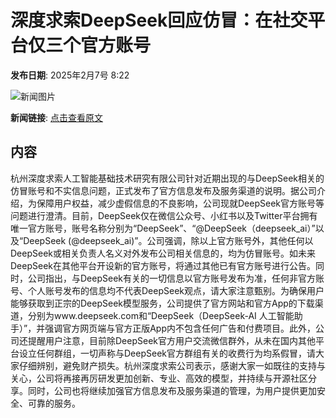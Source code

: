 # 深度求索DeepSeek回应仿冒：在社交平台仅三个官方账号

**发布日期**: 2025年2月7号 8:22

![新闻图片](https://pic.chinaz.com/picmap/thumb/202502051439307375_1.jpg)

**新闻链接**: [点击查看原文](https://www.aibase.com/zh/news/15119)

## 内容

杭州深度求索人工智能基础技术研究有限公司针对近期出现的与DeepSeek相关的仿冒账号和不实信息问题，正式发布了官方信息发布及服务渠道的说明。据公司介绍，为保障用户权益，减少虚假信息的不良影响，公司现就DeepSeek官方账号等问题进行澄清。目前，DeepSeek仅在微信公众号、小红书以及Twitter平台拥有唯一官方账号，账号名称分别为“DeepSeek”、“@DeepSeek（deepseek_ai）”以及“DeepSeek (@deepseek_ai)”。公司强调，除以上官方账号外，其他任何以DeepSeek或相关负责人名义对外发布公司相关信息的，均为仿冒账号。如未来DeepSeek在其他平台开设新的官方账号，将通过其他已有官方账号进行公告。同时，公司指出，与DeepSeek有关的一切信息以官方账号发布为准，任何非官方账号、个人账号发布的信息均不代表DeepSeek观点，请大家注意甄别。为确保用户能够获取到正宗的DeepSeek模型服务，公司提供了官方网站和官方App的下载渠道，分别为www.deepseek.com和“DeepSeek（DeepSeek-AI 人工智能助手）”，并强调官方网页端与官方正版App内不包含任何广告和付费项目。此外，公司还提醒用户注意，目前除DeepSeek官方用户交流微信群外，从未在国内其他平台设立任何群组，一切声称与DeepSeek官方群组有关的收费行为均系假冒，请大家仔细辨别，避免财产损失。杭州深度求索公司表示，感谢大家一如既往的支持与关心，公司将再接再厉研发更加创新、专业、高效的模型，并持续与开源社区分享。同时，公司也将继续加强官方信息发布及服务渠道的管理，为用户提供更加安全、可靠的服务。
